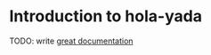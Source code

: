 # Introduction to hola-yada

TODO: write [great documentation](http://jacobian.org/writing/what-to-write/)
